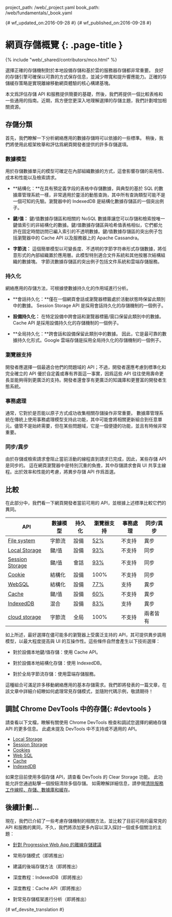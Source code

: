 project_path: /web/_project.yaml
book_path: /web/fundamentals/_book.yaml

{# wf_updated_on:2016-09-28 #}
{# wf_published_on:2016-09-28 #}

# 網頁存儲概覽 {: .page-title }

{% include "web/_shared/contributors/mco.html" %}

選擇正確的存儲機制對於本地設備存儲和基於雲的服務器存儲都非常重要。
良好的存儲引擎可確保以可靠的方式保存信息，並減少帶寬和提升響應能力。正確的存儲緩存策略是實現離線移動網頁體驗的核心構建基塊。
 

本文爲評估存儲 API 和服務提供簡要的基礎，然後，我們將提供一個比較表格和一些通用的指南。近期，爲方便您更深入地理解選擇的存儲主題，我們計劃增加相關資源。


## 存儲分類

首先，我們瞭解一下分析網絡應用的數據存儲時可以依據的一些標準。
稍後，我們將使用此框架枚舉和評估爲網頁開發者提供的許多存儲選項。


### 數據模型

用於存儲數據單元的模型可確定在內部組織數據的方式，這會影響存儲的易用性、成本和性能以及檢索請求。

 

* **結構化：**在具有預定義字段的表格中存儲數據，與典型的基於 SQL 的數據庫管理系統一樣，非常適用於靈活的動態查詢，其中所有查詢類型可能不是一個可知的先驗。瀏覽器中的 IndexedDB 是結構化數據存儲區的一個突出例子。


* **鍵/值：** 鍵/值數據存儲區和相關的 NoSQL 數據庫讓您可以存儲和檢索按唯一鍵值索引的非結構化的數據。鍵/值數據存儲區與哈希值表格相似，它們都允許在固定時間訪問已編入索引的不透明數據。鍵/值數據存儲區的突出例子包括瀏覽器中的 Cache API 以及服務器上的 Apache Cassandra。


* **字節流：** 這個簡單模型以可變長度、不透明的字節字符串形式存儲數據，將任意形式的內部組織置於應用層。此模型特別適合文件系統和其他按層次結構組織的數據塊。
字節流數據存儲區的突出例子包括文件系統和雲端存儲服務。


### 持久化

網絡應用的存儲方法，可根據使數據持久化的作用域進行分析。


* **會話持久化：**僅在一個網頁會話或瀏覽器標籤處於活動狀態時保留此類別中的數據。
Session Storage API 是採用會話持久化的存儲機制的一個例子。


* **設備持久化：** 在特定設備中跨會話和瀏覽器標籤/窗口保留此類別中的數據。
Cache API 是採用設備持久化的存儲機制的一個例子。


* **全局持久化：**跨會話和設備保留此類別中的數據。
因此，它是最可靠的數據持久化形式。Google 雲端存儲是採用全局持久化的存儲機制的一個例子。


### 瀏覽器支持

開發者應選擇一個最適合他們的問題域的 API；不過，開發者還應考慮到標準化和完全確立的 API 優於自定義或專有界面這一事實，因爲這些 API 往往使用壽命更長並能夠得到更廣泛的支持。開發者還會享有更廣泛的知識庫和更豐富的開發者生態系統。


### 事務處理

通常，它對於是否能以原子方式成功收集相關存儲操作非常重要。
數據庫管理系統在傳統上使用事務處理模型支持此功能，其中可能會將相關更新組合到任意單元。儘管不是始終需要，但在某些問題域，它是一個便捷的功能，並且有時候非常重要。


### 同步/異步

由於存儲或檢索請求會阻止當前活動的線程直到請求已完成，因此，某些存儲 API 是同步的。
這在網頁瀏覽器中是特別沉重的負擔，其中存儲請求會與 UI 共享主線程。出於效率和性能的考慮，將異步存儲 API 作爲首選。


## 比較

在此部分中，我們看一下網頁開發者當前可用的 API，並根據上述標準比較它們的異同。


<table>
  <thead>
    <th>API</th>
    <th>數據模型</th>
    <th>持久化</th>
    <th>瀏覽器支持</th>
    <th>事務處理</th>
    <th>同步/異步</th>
  </thead>
  <tbody>
    <tr>
      <td><a href="https://developer.mozilla.org/en-US/docs/Web/API/FileSystem">File system</a></td>
      <td>字節流</td>
      <td>設備</td>
      <td><a href="http://caniuse.com/#feat=filesystem">52%</a></td>
      <td>不支持</td>
      <td>異步</td>
    </tr>
    <tr>
      <td><a href="https://developer.mozilla.org/en-US/docs/Web/API/Window/localStorage">Local Storage</a></td>
      <td>鍵/值</td>
      <td>設備</td>
      <td><a href="http://caniuse.com/#feat=namevalue-storage">93%</a></td>
      <td>不支持</td>
      <td>同步</td>
    </tr>
    <tr>
      <td><a href="https://developer.mozilla.org/en-US/docs/Web/API/Window/sessionStorage">Session Storage</a></td>
      <td>鍵/值</td>
      <td>會話</td>
      <td><a href="http://caniuse.com/#feat=namevalue-storage">93%</a></td>
      <td>不支持</td>
      <td>同步</td>
    </tr>
    <tr>
      <td><a href="https://developer.mozilla.org/en-US/docs/Web/HTTP/Cookies">Cookie</a></td>
      <td>結構化</td>
      <td>設備</td>
      <td>100%</td>
      <td>不支持</td>
      <td>同步</td>
    </tr>
    <tr>
      <td><a href="https://www.w3.org/TR/webdatabase/">WebSQL</a></td>
      <td>結構化</td>
      <td>設備</td>
      <td><a href="http://caniuse.com/#feat=sql-storage">77%</a></td>
      <td>支持</td>
      <td>異步</td>
    </tr>
    <tr>
      <td><a href="https://developer.mozilla.org/en-US/docs/Web/API/CacheStorage">Cache</a></td>
      <td>鍵/值</td>
      <td>設備</td>
      <td><a href="http://caniuse.com/#feat=serviceworkers">60%</a></td>
      <td>不支持</td>
      <td>異步</td>
    </tr>
    <tr>
      <td><a href="https://developer.mozilla.org/en-US/docs/Web/API/IndexedDB_API">IndexedDB</a></td>
      <td>混合</td>
      <td>設備</td>
      <td><a href="http://caniuse.com/#feat=indexeddb">83%</a></td>
      <td>支持</td>
      <td>異步</td>
    </tr>
    <tr>
      <td><a href="https://cloud.google.com/storage/">cloud storage</a></td>
      <td>字節流</td>
      <td>全局</td>
      <td>100%</td>
      <td>不支持</td>
      <td>兩者皆有</td>
    </tr>
  <tbody>
</table>

如上所述，最好選擇在儘可能多的瀏覽器上受廣泛支持的 API，其可提供異步調用模型，以最大程度提高與 UI 的互操作性。這些條件自然會產生以下技術選擇：


* 對於設備本地鍵/值存儲：使用 Cache API。

* 對於設備本地結構化存儲：使用 IndexedDB。

* 對於全局字節流存儲：使用雲端存儲服務。

這種組合可滿足許多移動網絡應用的基本存儲需求。我們即將發表的一篇文章，在該文章中詳細介紹瞭如何處理常見存儲模式，並隨附代碼示例，敬請期待！



## 調試 Chrome DevTools 中的存儲{: #devtools }

請查看以下文檔，瞭解有關使用 Chrome DevTools 檢查和調試您選擇的網絡存儲 API 的更多信息。
此處未提及 DevTools 中不支持或不適用的 API。


* [Local Storage](/web/tools/chrome-devtools/manage-data/local-storage#local-storage)
* [Session Storage](/web/tools/chrome-devtools/manage-data/local-storage#session-storage)
* [Cookies](/web/tools/chrome-devtools/manage-data/cookies)
* [Web SQL](/web/tools/chrome-devtools/manage-data/local-storage#web-sql)
* [Cache](/web/tools/chrome-devtools/progressive-web-apps#caches)
* [IndexedDB](/web/tools/chrome-devtools/manage-data/local-storage#indexeddb)

如果您目前使用多個存儲 API，請查看 DevTools 的 Clear Storage 功能。
此功能允許您通過點擊一個按鈕清除多個存儲。
如需瞭解詳細信息，請參閱[清除服務工作線程、存儲、數據庫和緩存](/web/tools/chrome-devtools/manage-data/local-storage#clear-storage)。



## 後續計劃…

現在，我們已介紹了一些考慮存儲機制的相關方法，並比較了目前可用的最常見的 API 和服務的異同，不久，我們將添加更多內容以深入探討一個或多個關注的主題：




* [針對 Progressive Web App 的離線存儲建議](offline-for-pwa)

* 常用存儲模式（即將推出）

* 建議的後端存儲方法（即將推出）

* 深度教程：IndexedDB（即將推出）

* 深度教程：Cache API（即將推出）

* 對常見存儲框架進行分析（即將推出）


{# wf_devsite_translation #}
